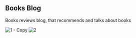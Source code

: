 <h2>Books Blog</h2>
<p>Books reviews blog, that recommends and talks about books</p>

![1 - Copy](https://user-images.githubusercontent.com/34764703/148558847-fe11d160-4067-48bc-8cb8-d6f921766a3c.png)
![2](https://user-images.githubusercontent.com/34764703/148558970-1005661d-ab17-4dfd-bbda-bab63381af5e.png)
